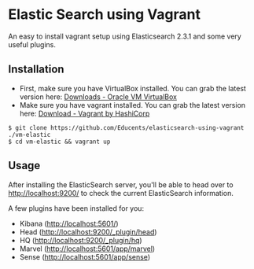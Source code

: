 # Elastic Search using Vagrant
An easy to install vagrant setup using Elasticsearch 2.3.1 and some very useful plugins.

## Installation
* First, make sure you have VirtualBox installed. You can grab the latest version here: [Downloads - Oracle VM VirtualBox](https://www.virtualbox.org/wiki/Downloads)
* Make sure you have vagrant installed. You can grab the latest version here: [Download - Vagrant by HashiCorp](https://www.vagrantup.com/downloads.html)

```
$ git clone https://github.com/Educents/elasticsearch-using-vagrant ./vm-elastic
$ cd vm-elastic && vagrant up
```

## Usage
After installing the ElasticSearch server, you'll be able to head over to [http://localhost:9200/](http://localhost:9200/) to check the current ElasticSearch information.

A few plugins have been installed for you:

* Kibana ([http://localhost:5601/](http://localhost:5601/))
* Head ([http://localhost:9200/_plugin/head](http://localhost:9200/_plugin/head/))
* HQ ([http://localhost:9200/_plugin/hq](http://localhost:9200/_plugin/hq/))
* Marvel ([http://localhost:5601/app/marvel](http://localhost:5601/app/marvel))
* Sense ([http://localhost:5601/app/sense](http://localhost:5601/app/sense))